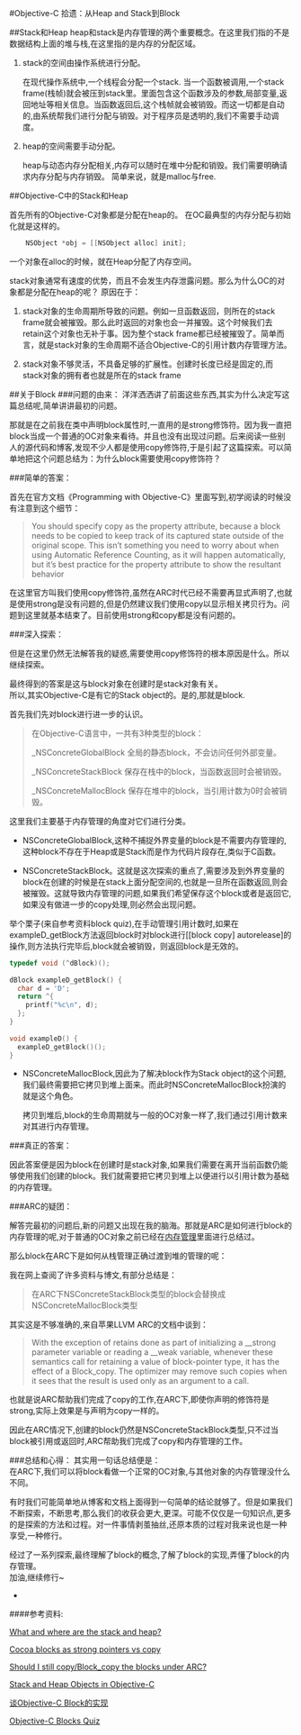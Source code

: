 #Objective-C 拾遗：从Heap and Stack到Block


##Stack和Heap
heap和stack是内存管理的两个重要概念。在这里我们指的不是数据结构上面的堆与栈,在这里指的是内存的分配区域。

1. stack的空间由操作系统进行分配。

	在现代操作系统中,一个线程会分配一个stack.
当一个函数被调用,一个stack frame(栈帧)就会被压到stack里。里面包含这个函数涉及的参数,局部变量,返回地址等相关信息。当函数返回后,这个栈帧就会被销毁。而这一切都是自动的,由系统帮我们进行分配与销毁。对于程序员是透明的,我们不需要手动调度。

2. heap的空间需要手动分配。

	heap与动态内存分配相关,内存可以随时在堆中分配和销毁。我们需要明确请求内存分配与内存销毁。
	简单来说，就是malloc与free.
	
##Objective-C中的Stack和Heap

首先所有的Objective-C对象都是分配在heap的。
在OC最典型的内存分配与初始化就是这样的。

~~~objective-c
    NSObject *obj = [[NSObject alloc] init];
~~~
一个对象在alloc的时候，就在Heap分配了内存空间。

stack对象通常有速度的优势，而且不会发生内存泄露问题。那么为什么OC的对象都是分配在heap的呢？
原因在于：

1. stack对象的生命周期所导致的问题。例如一旦函数返回，则所在的stack frame就会被摧毁。那么此时返回的对象也会一并摧毁。这个时候我们去retain这个对象也无补于事。因为整个stack frame都已经被摧毁了。简单而言，就是stack对象的生命周期不适合Objective-C的引用计数内存管理方法。

2. stack对象不够灵活，不具备足够的扩展性。创建时长度已经是固定的,而stack对象的拥有者也就是所在的stack frame


##关于Block
###问题的由来：
洋洋洒洒讲了前面这些东西,其实为什么决定写这篇总结呢,简单讲讲最初的问题。  

那就是在之前我在类中声明block属性时,一直用的是strong修饰符。因为我一直把block当成一个普通的OC对象来看待。并且也没有出现过问题。后来阅读一些别人的源代码和博客,发现不少人都是使用copy修饰符,于是引起了这篇探索。可以简单地把这个问题总结为：为什么block需要使用copy修饰符？

###简单的答案：

首先在官方文档《Programming with Objective-C》里面写到,初学阅读的时候没有注意到这个细节：
> You should specify copy as the property attribute, because a block needs to be copied to keep track of its captured state outside of the original scope. This isn’t something you need to worry about when using Automatic Reference Counting, as it will happen automatically, but it’s best practice for the property attribute to show the resultant behavior

在这里官方叫我们使用copy修饰符,虽然在ARC时代已经不需要再显式声明了,也就是使用strong是没有问题的,但是仍然建议我们使用copy以显示相关拷贝行为。问题到这里就基本结束了。目前使用strong和copy都是没有问题的。

###深入探索：

但是在这里仍然无法解答我的疑惑,需要使用copy修饰符的根本原因是什么。所以继续探索。

最终得到的答案是这与block对象在创建时是stack对象有关。  
所以,其实Objective-C是有它的Stack object的。是的,那就是block.

首先我们先对block进行进一步的认识。

> 在Objective-C语言中，一共有3种类型的block：
> 
>_NSConcreteGlobalBlock 全局的静态block，不会访问任何外部变量。
>
>_NSConcreteStackBlock 保存在栈中的block，当函数返回时会被销毁。
>
>_NSConcreteMallocBlock 保存在堆中的block，当引用计数为0时会被销毁。

这里我们主要基于内存管理的角度对它们进行分类。

- NSConcreteGlobalBlock,这种不捕捉外界变量的block是不需要内存管理的,这种block不存在于Heap或是Stack而是作为代码片段存在,类似于C函数。

- NSConcreteStackBlock。这就是这次探索的重点了,需要涉及到外界变量的block在创建的时候是在stack上面分配空间的,也就是一旦所在函数返回,则会被摧毁。这就导致内存管理的问题,如果我们希望保存这个block或者是返回它,如果没有做进一步的copy处理,则必然会出现问题。

举个栗子(来自参考资料block quiz),在手动管理引用计数时,如果在exampleD_getBlock方法返回block时对block进行[[block copy] autorelease]的操作,则方法执行完毕后,block就会被销毁，则返回block是无效的。

~~~objective-c 
typedef void (^dBlock)();
 
dBlock exampleD_getBlock() {
  char d = 'D';
  return ^{
    printf("%c\n", d);
  };
}
 
void exampleD() {
  exampleD_getBlock()();
}
~~~

- NSConcreteMallocBlock,因此为了解决block作为Stack object的这个问题,我们最终需要把它拷贝到堆上面来。而此时NSConcreteMallocBlock扮演的就是这个角色。

	拷贝到堆后,block的生命周期就与一般的OC对象一样了,我们通过引用计数来对其进行内存管理。

###真正的答案：	

因此答案便是因为block在创建时是stack对象,如果我们需要在离开当前函数仍能够使用我们创建的block。我们就需要把它拷贝到堆上以便进行以引用计数为基础的内存管理。

###ARC的疑团：

解答完最初的问题后,新的问题又出现在我的脑海。那就是ARC是如何进行block的内存管理的呢,对于普通的OC对象之前已经在[内存管理](https://github.com/100mango/zen/blob/master/iOS%E5%A4%AF%E5%AE%9E%EF%BC%9A%E5%86%85%E5%AD%98%E7%AE%A1%E7%90%86.md)里面进行总结过。

那么block在ARC下是如何从栈管理正确过渡到堆的管理的呢：

我在网上查阅了许多资料与博文,有部分总结是：
> 在ARC下NSConcreteStackBlock类型的block会替换成NSConcreteMallocBlock类型

其实这是不够准确的,来自苹果LLVM ARC的文档中谈到：
> With the exception of retains done as part of initializing a __strong parameter variable or reading a __weak variable, whenever these semantics call for retaining a value of block-pointer type, it has the effect of a Block_copy. The optimizer may remove such copies when it sees that the result is used only as an argument to a call.

也就是说ARC帮助我们完成了copy的工作,在ARC下,即使你声明的修饰符是strong,实际上效果是与声明为copy一样的。

因此在ARC情况下,创建的block仍然是NSConcreteStackBlock类型,只不过当block被引用或返回时,ARC帮助我们完成了copy和内存管理的工作。

###总结和心得：
其实用一句话总结便是：  
在ARC下,我们可以将block看做一个正常的OC对象,与其他对象的内存管理没什么不同。

有时我们可能简单地从博客和文档上面得到一句简单的结论就够了。但是如果我们不断探索，不断思考,那么我们的收获会更大,更深。可能不仅仅是一句知识点,更多的是探索的方法和过程。对一件事情剥茧抽丝,还原本质的过程对我来说也是一种享受,一种修行。

经过了一系列探索,最终理解了block的概念,了解了block的实现,弄懂了block的内存管理。  
加油,继续修行~

-
####参考资料:

[What and where are the stack and heap?](http://stackoverflow.com/questions/79923/what-and-where-are-the-stack-and-heap)

[Cocoa blocks as strong pointers vs copy](http://stackoverflow.com/questions/27152580/cocoa-blocks-as-strong-pointers-vs-copy)

[Should I still copy/Block_copy the blocks under ARC?](http://stackoverflow.com/questions/23334863/should-i-still-copy-block-copy-the-blocks-under-arc)

[Stack and Heap Objects in Objective-C](https://www.mikeash.com/pyblog/friday-qa-2010-01-15-stack-and-heap-objects-in-objective-c.html)

[谈Objective-C Block的实现
](http://blog.devtang.com/blog/2013/07/28/a-look-inside-blocks/)

[Objective-C Blocks Quiz](http://blog.parse.com/2013/02/05/objective-c-blocks-quiz/)